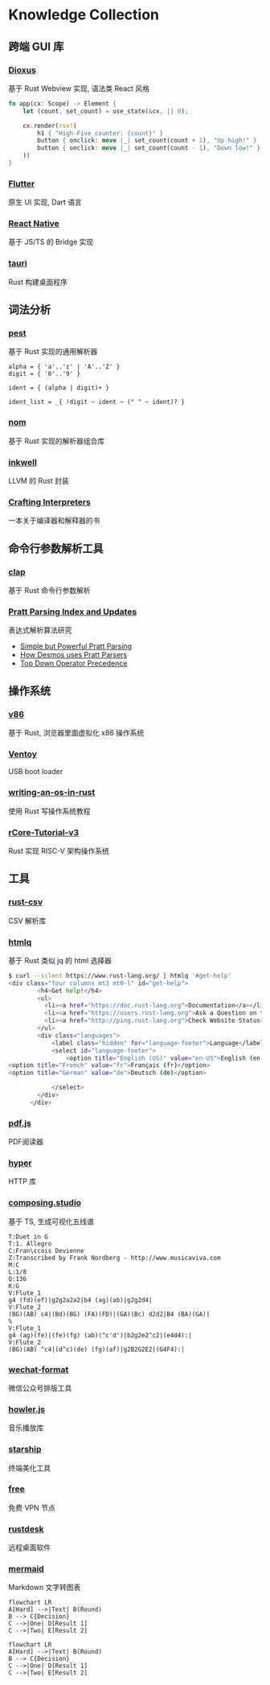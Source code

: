 # Knowledge Collection

## 跨端 GUI 库

### [Dioxus](https://dioxuslabs.com/)
基于 Rust Webview 实现, 语法类 React 风格
```rust
fn app(cx: Scope) -> Element {
    let (count, set_count) = use_state(&cx, || 0);

    cx.render(rsx!(
        h1 { "High-Five counter: {count}" }
        button { onclick: move |_| set_count(count + 1), "Up high!" }
        button { onclick: move |_| set_count(count - 1), "Down low!" }
    ))
}
```

### [Flutter](https://flutter.dev/)
原生 UI 实现, Dart 语言

### [React Native](https://reactnative.dev/)
基于 JS/TS 的 Bridge 实现

### [tauri](https://github.com/tauri-apps/tauri)
Rust 构建桌面程序

## 词法分析

### [pest](https://pest.rs/)
基于 Rust 实现的通用解析器
```pest
alpha = { 'a'..'z' | 'A'..'Z' }
digit = { '0'..'9' }

ident = { (alpha | digit)+ }

ident_list = _{ !digit ~ ident ~ (" " ~ ident)? }
```

### [nom](https://github.com/Geal/nom)
基于 Rust 实现的解析器组合库

### [inkwell](https://github.com/TheDan64/inkwell)
LLVM 的 Rust 封装

### [Crafting Interpreters](http://craftinginterpreters.com/)
一本关于编译器和解释器的书

## 命令行参数解析工具

### [clap](https://github.com/clap-rs/clap)
基于 Rust 命令行参数解析

### [Pratt Parsing Index and Updates](https://www.oilshell.org/blog/2017/03/31.html)
表达式解析算法研究
- [Simple but Powerful Pratt Parsing](https://matklad.github.io/2020/04/13/simple-but-powerful-pratt-parsing.html)
- [How Desmos uses Pratt Parsers](https://engineering.desmos.com/articles/pratt-parser/)
- [Top Down Operator Precedence](https://tdop.github.io/)

## 操作系统

### [v86](https://github.com/copy/v86)
基于 Rust, 浏览器里面虚拟化 x86 操作系统

### [Ventoy](https://github.com/ventoy/Ventoy)
USB boot loader

### [writing-an-os-in-rust](https://github.com/rustcc/writing-an-os-in-rust)
使用 Rust 写操作系统教程

### [rCore-Tutorial-v3](https://github.com/rcore-os/rCore-Tutorial-v3)
Rust 实现 RISC-V 架构操作系统

## 工具

### [rust-csv](https://github.com/BurntSushi/rust-csv)
CSV 解析库

### [htmlq](https://github.com/mgdm/htmlq)
基于 Rust 类似 jq 的 html 选择器
```bash
$ curl --silent https://www.rust-lang.org/ | htmlq '#get-help'
<div class="four columns mt3 mt0-l" id="get-help">
        <h4>Get help!</h4>
        <ul>
          <li><a href="https://doc.rust-lang.org">Documentation</a></li>
          <li><a href="https://users.rust-lang.org">Ask a Question on the Users Forum</a></li>
          <li><a href="http://ping.rust-lang.org">Check Website Status</a></li>
        </ul>
        <div class="languages">
            <label class="hidden" for="language-footer">Language</label>
            <select id="language-footer">
                <option title="English (US)" value="en-US">English (en-US)</option>
<option title="French" value="fr">Français (fr)</option>
<option title="German" value="de">Deutsch (de)</option>

            </select>
        </div>
      </div>
```

### [pdf.js](https://github.com/mozilla/pdf.js)
PDF阅读器

### [hyper](https://github.com/hyperium/hyper)
HTTP 库

### [composing.studio](https://github.com/ekzhang/composing.studio)
基于 TS, 生成可视化五线谱
```
T:Duet in G
T:1. Allegro
C:Fran\ccois Devienne
Z:Transcribed by Frank Nordberg - http://www.musicaviva.com
M:C
L:1/8
Q:136
K:G
V:Flute_1
g4 (fd)(ef)|g2g2a2a2|b4 (ag)(ab)|g2g2d4|
V:Flute_2
(BG)(AB) c4|(Bd)(BG) (FA)(FD)|(GA)(Bc) d2d2|B4 (BA)(GA)|
%
V:Flute_1
g4 (ag)(fe)|(fe)(fg) (ab)(^c'd')|b2g2e2^c2|(e4d4):|
V:Flute_2
(BG)(AB) ^c4|(d^c)(de) (fg)(af)|g2B2G2E2|(G4F4):|

```
### [wechat-format](https://github.com/lyricat/wechat-format)
微信公众号排版工具

### [howler.js](https://github.com/goldfire/howler.js)
音乐播放库

### [starship](https://github.com/starship/starship)
终端美化工具

### [free](https://github.com/freefq/free)
免费 VPN 节点

### [rustdesk](https://github.com/rustdesk/rustdesk)
远程桌面软件

### [mermaid](https://github.com/mermaid-js/mermaid)
Markdown 文字转图表
```
flowchart LR
A[Hard] -->|Text| B(Round)
B --> C{Decision}
C -->|One| D[Result 1]
C -->|Two| E[Result 2]
```
```mermaid
flowchart LR
A[Hard] -->|Text| B(Round)
B --> C{Decision}
C -->|One| D[Result 1]
C -->|Two| E[Result 2]
```
